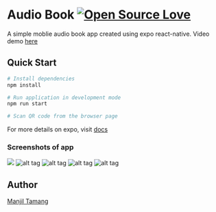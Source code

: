 # Audio Book [![Open Source Love](https://badges.frapsoft.com/os/v2/open-source.svg?v=103)](https://github.com/ellerbrock/open-source-badges/)
A simple moblie audio book app created using expo react-native. Video demo [here](https://youtu.be/eALArnbyPIQ)


## Quick Start

``` bash
# Install dependencies 
npm install

# Run application in development mode
npm run start

# Scan QR code from the browser page
```
For more details on expo, visit [docs](https://docs.expo.io)

### Screenshots of app

![](https://github.com/manjillama/audio-book-app/blob/master/assets/ss1.PNG)
![alt tag](https://github.com/manjillama/audio-book-app/blob/master/assets/ss2.PNG)
![alt tag](https://github.com/manjillama/audio-book-app/blob/master/assets/ss3.PNG)
![alt tag](https://github.com/manjillama/audio-book-app/blob/master/assets/ss4.PNG)
![alt tag](https://github.com/manjillama/audio-book-app/blob/master/assets/ss5.PNG)

## Author
[Manjil Tamang](https://www.linkedin.com/in/manjiltamang/)
